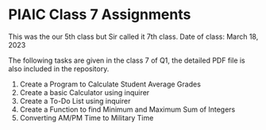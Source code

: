 # PIAIC Class 7 Assignments

This was the our 5th class but Sir called it 7th class.
Date of class: March 18, 2023

The following tasks are given in the class 7 of Q1, the detailed PDF file is also included in the repository.

1. Create a Program to Calculate Student Average Grades
2. Create a basic Calculator using inquirer
3. Create a To-Do List using inquirer
4. Create a Function to find Minimum and Maximum Sum of Integers
5. Converting AM/PM Time to Military Time


